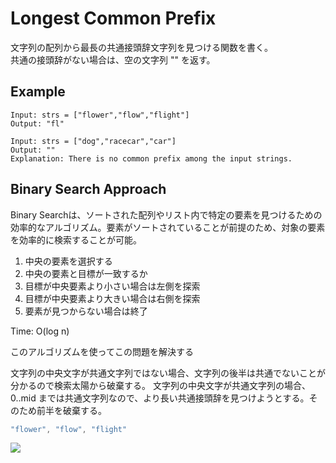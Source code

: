 # Longest Common Prefix
文字列の配列から最長の共通接頭辞文字列を見つける関数を書く。  
共通の接頭辞がない場合は、空の文字列 "" を返す。

## Example

```
Input: strs = ["flower","flow","flight"]
Output: "fl"
```

```
Input: strs = ["dog","racecar","car"]
Output: ""
Explanation: There is no common prefix among the input strings.
```

## Binary Search Approach
Binary Searchは、ソートされた配列やリスト内で特定の要素を見つけるための効率的なアルゴリズム。要素がソートされていることが前提のため、対象の要素を効率的に検索することが可能。

1. 中央の要素を選択する
2. 中央の要素と目標が一致するか
3. 目標が中央要素より小さい場合は左側を探索
4. 目標が中央要素より大きい場合は右側を探索
5. 要素が見つからない場合は終了

Time: O(log n)

このアルゴリズムを使ってこの問題を解決する  

文字列の中央文字が共通文字列ではない場合、文字列の後半は共通でないことが分かるので検索太陽から破棄する。
文字列の中央文字が共通文字列の場合、0..mid までは共通文字列なので、より長い共通接頭辞を見つけようとする。そのため前半を破棄する。

```go
"flower", "flow", "flight"
```

![](https://leetcode.com/media/original_images/14_lcp_binary_search.png)
